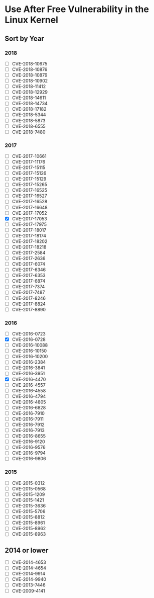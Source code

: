# Use After Free Vulnerability in the Linux Kernel

## Sort by  Year

### 2018
 
- [ ] CVE-2018-10675
- [ ] CVE-2018-10876
- [ ] CVE-2018-10879
- [ ] CVE-2018-10902
- [ ] CVE-2018-11412
- [ ] CVE-2018-12929
- [ ] CVE-2018-14611
- [ ] CVE-2018-14734
- [ ] CVE-2018-17182
- [ ] CVE-2018-5344
- [ ] CVE-2018-5873
- [ ] CVE-2018-6555
- [ ] CVE-2018-7480

### 2017

- [ ] CVE-2017-10661
- [ ] CVE-2017-11176
- [ ] CVE-2017-15115
- [ ] CVE-2017-15126
- [ ] CVE-2017-15129
- [ ] CVE-2017-15265
- [ ] CVE-2017-16525
- [ ] CVE-2017-16527
- [ ] CVE-2017-16528
- [ ] CVE-2017-16648
- [ ] CVE-2017-17052
- [x] CVE-2017-17053
- [ ] CVE-2017-17975
- [ ] CVE-2017-18017
- [ ] CVE-2017-18174
- [ ] CVE-2017-18202
- [ ] CVE-2017-18218
- [ ] CVE-2017-2584
- [ ] CVE-2017-2636
- [ ] CVE-2017-6074
- [ ] CVE-2017-6346
- [ ] CVE-2017-6353
- [ ] CVE-2017-6874
- [ ] CVE-2017-7374
- [ ] CVE-2017-7487
- [ ] CVE-2017-8246
- [ ] CVE-2017-8824
- [ ] CVE-2017-8890

### 2016

- [ ] CVE-2016-0723
- [x] CVE-2016-0728
- [ ] CVE-2016-10088
- [ ] CVE-2016-10150
- [ ] CVE-2016-10200
- [ ] CVE-2016-2384
- [ ] CVE-2016-3841
- [ ] CVE-2016-3951
- [x] CVE-2016-4470
- [ ] CVE-2016-4557
- [ ] CVE-2016-4558
- [ ] CVE-2016-4794
- [ ] CVE-2016-4805
- [ ] CVE-2016-6828
- [ ] CVE-2016-7910
- [ ] CVE-2016-7911
- [ ] CVE-2016-7912
- [ ] CVE-2016-7913
- [ ] CVE-2016-8655
- [ ] CVE-2016-9120
- [ ] CVE-2016-9576
- [ ] CVE-2016-9794
- [ ] CVE-2016-9806

### 2015

- [ ] CVE-2015-0312
- [ ] CVE-2015-0568
- [ ] CVE-2015-1209
- [ ] CVE-2015-1421
- [ ] CVE-2015-3636
- [ ] CVE-2015-5706
- [ ] CVE-2015-8812
- [ ] CVE-2015-8961
- [ ] CVE-2015-8962
- [ ] CVE-2015-8963

## 2014 or lower

- [ ] CVE-2014-4653
- [ ] CVE-2014-4654
- [ ] CVE-2014-9914
- [ ] CVE-2014-9940
- [ ] CVE-2013-7446
- [ ] CVE-2009-4141

